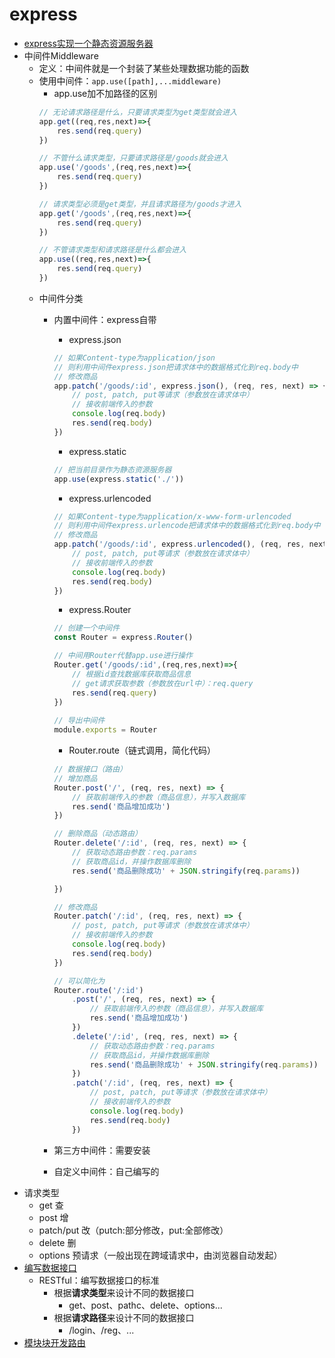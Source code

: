 # express
* [express实现一个静态资源服务器](https://github.com/1999hk/nodejs/tree/master/express/express_static)
* 中间件Middleware
    * 定义：中间件就是一个封装了某些处理数据功能的函数
    * 使用中间件：`app.use([path],...middleware)`
        * app.use加不加路径的区别
        ```js
        // 无论请求路径是什么，只要请求类型为get类型就会进入
        app.get((req,res,next)=>{
            res.send(req.query)
        })

        // 不管什么请求类型，只要请求路径是/goods就会进入
        app.use('/goods',(req,res,next)=>{
            res.send(req.query)
        })
        
        // 请求类型必须是get类型，并且请求路径为/goods才进入
        app.get('/goods',(req,res,next)=>{
            res.send(req.query)
        })

        // 不管请求类型和请求路径是什么都会进入
        app.use((req,res,next)=>{
            res.send(req.query)
        })
        ```
    * 中间件分类
        * 内置中间件：express自带
            * express.json
            ```js
            // 如果Content-type为application/json
            // 则利用中间件express.json把请求体中的数据格式化到req.body中
            // 修改商品
            app.patch('/goods/:id', express.json(), (req, res, next) => {
                // post, patch, put等请求（参数放在请求体中）
                // 接收前端传入的参数
                console.log(req.body)
                res.send(req.body)
            })
            ```
            * express.static
            ```js
            // 把当前目录作为静态资源服务器
            app.use(express.static('./'))
            ```
            * express.urlencoded
            ```js
            // 如果Content-type为application/x-www-form-urlencoded
            // 则利用中间件express.urlencode把请求体中的数据格式化到req.body中
            // 修改商品
            app.patch('/goods/:id', express.urlencoded(), (req, res, next) => {
                // post, patch, put等请求（参数放在请求体中）
                // 接收前端传入的参数
                console.log(req.body)
                res.send(req.body)
            })
            ```
            * express.Router
            ```js
            // 创建一个中间件
            const Router = express.Router()
            
            // 中间用Router代替app.use进行操作
            Router.get('/goods/:id',(req,res,next)=>{
                // 根据id查找数据库获取商品信息
                // get请求获取参数（参数放在url中）：req.query
                res.send(req.query)
            })
                            
            // 导出中间件
            module.exports = Router
            ```
            * Router.route（链式调用，简化代码）
            ```js
            // 数据接口（路由）
            // 增加商品
            Router.post('/', (req, res, next) => {
                // 获取前端传入的参数（商品信息），并写入数据库
                res.send('商品增加成功')
            })

            // 删除商品（动态路由）
            Router.delete('/:id', (req, res, next) => {
                // 获取动态路由参数：req.params
                // 获取商品id，并操作数据库删除
                res.send('商品删除成功' + JSON.stringify(req.params))

            })

            // 修改商品
            Router.patch('/:id', (req, res, next) => {
                // post, patch, put等请求（参数放在请求体中）
                // 接收前端传入的参数
                console.log(req.body)
                res.send(req.body)
            })
            
            // 可以简化为
            Router.route('/:id')
                .post('/', (req, res, next) => {
                    // 获取前端传入的参数（商品信息），并写入数据库
                    res.send('商品增加成功')
                })
                .delete('/:id', (req, res, next) => {
                    // 获取动态路由参数：req.params
                    // 获取商品id，并操作数据库删除
                    res.send('商品删除成功' + JSON.stringify(req.params))
                })
                .patch('/:id', (req, res, next) => {
                    // post, patch, put等请求（参数放在请求体中）
                    // 接收前端传入的参数
                    console.log(req.body)
                    res.send(req.body)
                })
            ```

        * 第三方中间件：需要安装
        * 自定义中间件：自己编写的
* 请求类型
    * get           查
    * post          增
    * patch/put     改（putch:部分修改，put:全部修改）
    * delete        删
    * options       预请求（一般出现在跨域请求中，由浏览器自动发起）
* [编写数据接口](https://github.com/1999hk/nodejs/tree/master/express/RESTful)
    * RESTful：编写数据接口的标准
        * 根据**请求类型**来设计不同的数据接口
            * get、post、pathc、delete、options...
        * 根据**请求路径**来设计不同的数据接口
            * /login、/reg、...
* [模块块开发路由](https://github.com/1999hk/nodejs/tree/master/express/express_server)